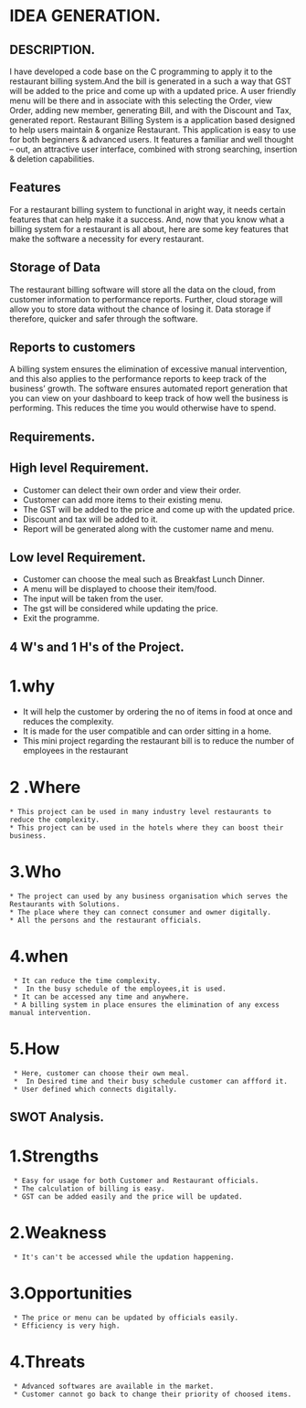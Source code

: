 # IDEA GENERATION.

 ## DESCRIPTION.
 I have developed a code base on the C programming to apply it to the restaurant billing system.And the bill is generated in a such a way that GST will be added to the price and come up with a updated price.
 A user friendly menu will be there and in associate with this selecting the Order, view Order, adding new member, generating Bill, and with the Discount and Tax, generated report. Restaurant Billing System is a  application based designed to help users maintain & organize Restaurant. This application is easy to use for both beginners & advanced users. It features a familiar and well thought – out, an attractive user interface, combined with strong searching, insertion & deletion capabilities.

##  Features

 For a restaurant billing system to functional in aright way, it needs certain  features that can help make it a success. And, now that you know what a billing system for a restaurant is all about, here are some key features that make the software a necessity for every restaurant.

##  Storage of Data

 The restaurant billing software will store all the data on the cloud, from customer information to performance reports. Further, cloud storage will allow you to store data without the chance of losing it. Data storage if therefore, quicker and safer through the software.

##  Reports to customers

 A billing system ensures the elimination of excessive manual intervention, and this also applies to the performance reports to keep track of the business’ growth. The software ensures automated report generation that you can view on your dashboard to keep track of how well the business is performing. This reduces the time you would otherwise have to spend.

## Requirements.

 ## High level Requirement.
   *  Customer can delect their own order and view their order.
   *  Customer can add more items to their existing menu.
   *  The GST will be added to the price and come up with the updated price.
   *  Discount and tax will be added to it.
   *  Report will be generated along with the customer name and menu. 

   ## Low level Requirement.
   * Customer can choose the meal such as Breakfast Lunch Dinner.
   * A menu will be displayed to choose their item/food.
   * The input will be taken from the user.
   * The gst will be considered while updating the price.
   * Exit the programme.

## 4 W's and  1 H's of the Project.


   # 1.why

   * It will help the customer by ordering the no of items in food at once and reduces the complexity.
   * It is made for the user compatible and can order sitting in a home. 
   * This mini project regarding the restaurant bill is to reduce the number of employees in the restaurant


  
   # 2 .Where

    * This project can be used in many industry level restaurants to reduce the complexity.
    * This project can be used in the hotels where they can boost their business.
    


   # 3.Who

    * The project can used by any business organisation which serves the Restaurants with Solutions.
    * The place where they can connect consumer and owner digitally.
    * All the persons and the restaurant officials.




   # 4.when

     * It can reduce the time complexity.
     *  In the busy schedule of the employees,it is used.
     * It can be accessed any time and anywhere.
     * A billing system in place ensures the elimination of any excess manual intervention.



   # 5.How

     * Here, customer can choose their own meal.
     *  In Desired time and their busy schedule customer can affford it.
     * User defined which connects digitally.



   ## SWOT Analysis.

   # 1.Strengths

     * Easy for usage for both Customer and Restaurant officials.
     * The calculation of billing is easy.
     * GST can be added easily and the price will be updated.

   # 2.Weakness

     * It's can't be accessed while the updation happening.

   # 3.Opportunities

     * The price or menu can be updated by officials easily.
     * Efficiency is very high.


   # 4.Threats

     * Advanced softwares are available in the market.
     * Customer cannot go back to change their priority of choosed items.